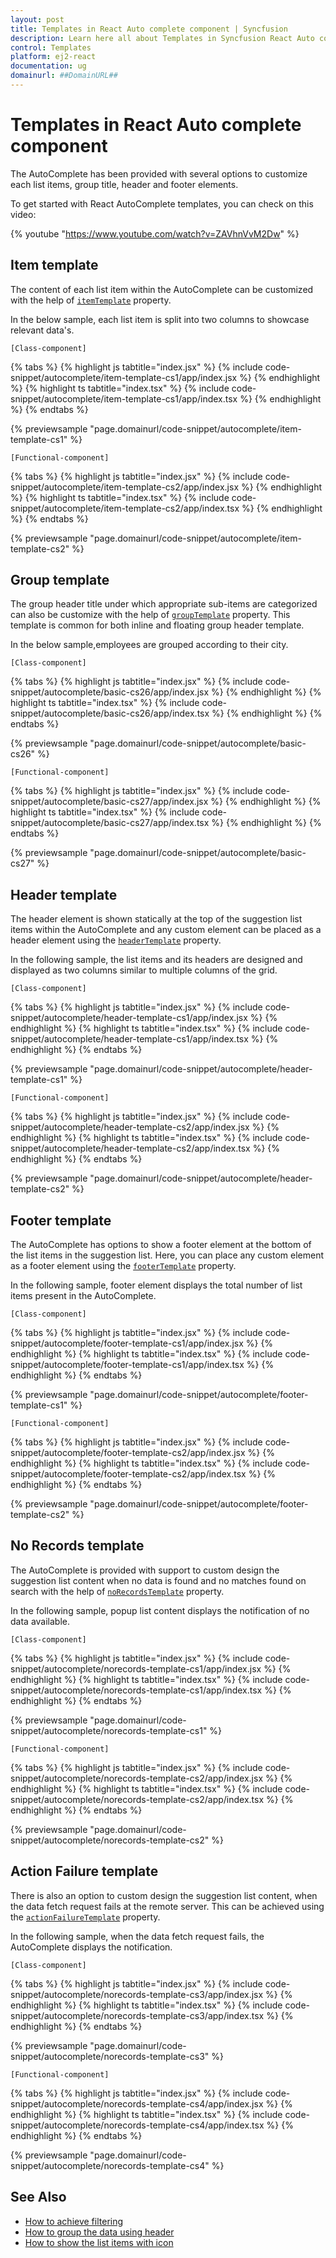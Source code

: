 ```yaml
---
layout: post
title: Templates in React Auto complete component | Syncfusion
description: Learn here all about Templates in Syncfusion React Auto complete component of Syncfusion Essential JS 2 and more.
control: Templates 
platform: ej2-react
documentation: ug
domainurl: ##DomainURL##
---
```


# Templates in React Auto complete component

The AutoComplete has been provided with several options to customize each list items, group title, header and footer elements.

To get started with React AutoComplete templates, you can check on this video:

{% youtube "https://www.youtube.com/watch?v=ZAVhnVvM2Dw" %}

## Item template

The content of each list item within the AutoComplete can be customized with the help of [`itemTemplate`](https://ej2.syncfusion.com/react/documentation/api/auto-complete/#itemtemplate) property.

In the below sample, each list item is split into two columns to showcase relevant data's.

`[Class-component]`

{% tabs %}
{% highlight js tabtitle="index.jsx" %}
{% include code-snippet/autocomplete/item-template-cs1/app/index.jsx %}
{% endhighlight %}
{% highlight ts tabtitle="index.tsx" %}
{% include code-snippet/autocomplete/item-template-cs1/app/index.tsx %}
{% endhighlight %}
{% endtabs %}

 {% previewsample "page.domainurl/code-snippet/autocomplete/item-template-cs1" %}

`[Functional-component]`

{% tabs %}
{% highlight js tabtitle="index.jsx" %}
{% include code-snippet/autocomplete/item-template-cs2/app/index.jsx %}
{% endhighlight %}
{% highlight ts tabtitle="index.tsx" %}
{% include code-snippet/autocomplete/item-template-cs2/app/index.tsx %}
{% endhighlight %}
{% endtabs %}

 {% previewsample "page.domainurl/code-snippet/autocomplete/item-template-cs2" %}

## Group template

The group header title under which appropriate sub-items are categorized can also be customize with the help of [`groupTemplate`](https://ej2.syncfusion.com/react/documentation/api/auto-complete/#grouptemplate) property. This template is common for both inline and floating group header template.

In the below sample,employees are grouped according to their city.

`[Class-component]`

{% tabs %}
{% highlight js tabtitle="index.jsx" %}
{% include code-snippet/autocomplete/basic-cs26/app/index.jsx %}
{% endhighlight %}
{% highlight ts tabtitle="index.tsx" %}
{% include code-snippet/autocomplete/basic-cs26/app/index.tsx %}
{% endhighlight %}
{% endtabs %}

 {% previewsample "page.domainurl/code-snippet/autocomplete/basic-cs26" %}

`[Functional-component]`

{% tabs %}
{% highlight js tabtitle="index.jsx" %}
{% include code-snippet/autocomplete/basic-cs27/app/index.jsx %}
{% endhighlight %}
{% highlight ts tabtitle="index.tsx" %}
{% include code-snippet/autocomplete/basic-cs27/app/index.tsx %}
{% endhighlight %}
{% endtabs %}

 {% previewsample "page.domainurl/code-snippet/autocomplete/basic-cs27" %}

## Header template

The header element is shown statically at the top of  the suggestion list items within the AutoComplete and  any custom element can be placed as a header element using the [`headerTemplate`](https://ej2.syncfusion.com/react/documentation/api/auto-complete/#headertemplate) property.

In the following sample, the list items and its headers are designed and displayed as two columns similar to multiple columns of the grid.

`[Class-component]`

{% tabs %}
{% highlight js tabtitle="index.jsx" %}
{% include code-snippet/autocomplete/header-template-cs1/app/index.jsx %}
{% endhighlight %}
{% highlight ts tabtitle="index.tsx" %}
{% include code-snippet/autocomplete/header-template-cs1/app/index.tsx %}
{% endhighlight %}
{% endtabs %}

 {% previewsample "page.domainurl/code-snippet/autocomplete/header-template-cs1" %}

`[Functional-component]`

{% tabs %}
{% highlight js tabtitle="index.jsx" %}
{% include code-snippet/autocomplete/header-template-cs2/app/index.jsx %}
{% endhighlight %}
{% highlight ts tabtitle="index.tsx" %}
{% include code-snippet/autocomplete/header-template-cs2/app/index.tsx %}
{% endhighlight %}
{% endtabs %}

 {% previewsample "page.domainurl/code-snippet/autocomplete/header-template-cs2" %}

## Footer template

The AutoComplete has options to show a footer element at the bottom of the list items in the suggestion list. Here, you can place any custom element as a footer element using the [`footerTemplate`](https://ej2.syncfusion.com/react/documentation/api/auto-complete/#footertemplate) property.

In the following sample, footer element displays the total number of list items present  in the AutoComplete.

`[Class-component]`

{% tabs %}
{% highlight js tabtitle="index.jsx" %}
{% include code-snippet/autocomplete/footer-template-cs1/app/index.jsx %}
{% endhighlight %}
{% highlight ts tabtitle="index.tsx" %}
{% include code-snippet/autocomplete/footer-template-cs1/app/index.tsx %}
{% endhighlight %}
{% endtabs %}

 {% previewsample "page.domainurl/code-snippet/autocomplete/footer-template-cs1" %}

`[Functional-component]`

{% tabs %}
{% highlight js tabtitle="index.jsx" %}
{% include code-snippet/autocomplete/footer-template-cs2/app/index.jsx %}
{% endhighlight %}
{% highlight ts tabtitle="index.tsx" %}
{% include code-snippet/autocomplete/footer-template-cs2/app/index.tsx %}
{% endhighlight %}
{% endtabs %}

 {% previewsample "page.domainurl/code-snippet/autocomplete/footer-template-cs2" %}

## No Records template

The AutoComplete is provided with support to custom design the suggestion list content when no data is found and no matches found on search with the help of
[`noRecordsTemplate`](https://ej2.syncfusion.com/react/documentation/api/auto-complete/#norecordstemplate) property.

In the following sample, popup list content displays the notification of no data available.

`[Class-component]`

{% tabs %}
{% highlight js tabtitle="index.jsx" %}
{% include code-snippet/autocomplete/norecords-template-cs1/app/index.jsx %}
{% endhighlight %}
{% highlight ts tabtitle="index.tsx" %}
{% include code-snippet/autocomplete/norecords-template-cs1/app/index.tsx %}
{% endhighlight %}
{% endtabs %}

 {% previewsample "page.domainurl/code-snippet/autocomplete/norecords-template-cs1" %}

`[Functional-component]`

{% tabs %}
{% highlight js tabtitle="index.jsx" %}
{% include code-snippet/autocomplete/norecords-template-cs2/app/index.jsx %}
{% endhighlight %}
{% highlight ts tabtitle="index.tsx" %}
{% include code-snippet/autocomplete/norecords-template-cs2/app/index.tsx %}
{% endhighlight %}
{% endtabs %}

 {% previewsample "page.domainurl/code-snippet/autocomplete/norecords-template-cs2" %}

## Action Failure template

There is also an option to custom design the suggestion list content, when the data fetch request fails at the remote server. This can be achieved using the [`actionFailureTemplate`](https://ej2.syncfusion.com/react/documentation/api/auto-complete/#actionFailureTemplate) property.

In the following sample, when the data fetch request fails, the AutoComplete displays the notification.

`[Class-component]`

{% tabs %}
{% highlight js tabtitle="index.jsx" %}
{% include code-snippet/autocomplete/norecords-template-cs3/app/index.jsx %}
{% endhighlight %}
{% highlight ts tabtitle="index.tsx" %}
{% include code-snippet/autocomplete/norecords-template-cs3/app/index.tsx %}
{% endhighlight %}
{% endtabs %}

 {% previewsample "page.domainurl/code-snippet/autocomplete/norecords-template-cs3" %}

`[Functional-component]`

{% tabs %}
{% highlight js tabtitle="index.jsx" %}
{% include code-snippet/autocomplete/norecords-template-cs4/app/index.jsx %}
{% endhighlight %}
{% highlight ts tabtitle="index.tsx" %}
{% include code-snippet/autocomplete/norecords-template-cs4/app/index.tsx %}
{% endhighlight %}
{% endtabs %}

 {% previewsample "page.domainurl/code-snippet/autocomplete/norecords-template-cs4" %}

## See Also

* [How to achieve filtering](./filtering/)
* [How to group the data using header](./grouping#grouping)
* [How to show the list items with icon](./how-to/icon-support/)
